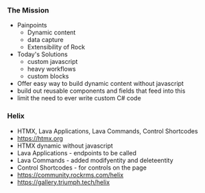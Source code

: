 ### The Mission
- Painpoints
	- Dynamic content
	- data capture
	- Extensibility of Rock
- Today's Solutions
	- custom javascript
	- heavy workflows
	- custom blocks
- Offer easy way to build dynamic content without javascript
- build out reusable components and fields that feed into this
- limit the need to ever write custom C# code
### Helix
- HTMX, Lava Applications, Lava Commands, Control Shortcodes
- https://htmx.org
- HTMX dynamic without javascript
- Lava Applications - endpoints to be called
- Lava Commands - added modifyentity and deleteentity
- Control Shortcodes - for controls on the page
- https://community.rockrms.com/helix
- https://gallery.triumph.tech/helix